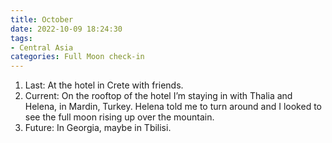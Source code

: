 ```yaml
---
title: October
date: 2022-10-09 18:24:30
tags:
- Central Asia
categories: Full Moon check-in
---
```

1. Last: At the hotel in Crete with friends.
2. Current: On the rooftop of the hotel I’m staying in with Thalia and Helena, in Mardin, Turkey. Helena told me to turn around and I looked to see the full moon rising up over the mountain.
3. Future: In Georgia, maybe in Tbilisi.